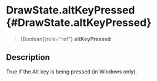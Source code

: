 DrawState.altKeyPressed {#DrawState.altKeyPressed}
=======================

> [Boolean]{role="ref"} **altKeyPressed**

Description
-----------

True if the Alt key is being pressed (in Windows only).
